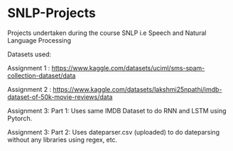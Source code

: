 # SNLP-Projects
Projects undertaken during the course SNLP i.e Speech and Natural Language Processing

Datasets used:

Assignment 1 : https://www.kaggle.com/datasets/uciml/sms-spam-collection-dataset/data

Assignment 2 : https://www.kaggle.com/datasets/lakshmi25npathi/imdb-dataset-of-50k-movie-reviews/data

Assignment 3: Part 1: Uses same IMDB Dataset to do RNN and LSTM using Pytorch.

Assignment 3: Part 2: Uses dateparser.csv (uploaded) to do dateparsing without any libraries using regex, etc.          
